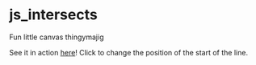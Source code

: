 # js_intersects
Fun little canvas thingymajig

See it in action [here](http://andy1633.github.io/js_intersects/)! Click to change the position of the start of the line.
